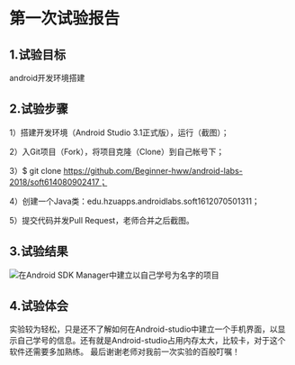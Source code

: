 # 第一次试验报告
 
 ## 1.试验目标
 android开发环境搭建
 
 ## 2.试验步骤
 1）搭建开发环境（Android Studio 3.1正式版），运行（截图）；
 
 2）入Git项目（Fork），将项目克隆（Clone）到自己帐号下；
 
 3）$ git clone https://github.com/Beginner-hww/android-labs-2018/soft614080902417；
 
 4）创建一个Java类：edu.hzuapps.androidlabs.soft1612070501311；
 
 5）提交代码并发Pull Request，老师合并之后截图。
 
 ## 3.试验结果
![在Android SDK Manager中建立以自己学号为名字的项目](https://raw.githubusercontent.com/GeekLee1998/android-labs-2018/master/soft1612070501311/Soft1612070501311.jpg)
 
 ## 4.试验体会
 实验较为轻松，只是还不了解如何在Android-studio中建立一个手机界面，以显示自己学号的信息。还有就是Android-studio占用内存太大，比较卡，对于这个软件还需要多加熟练。
 最后谢谢老师对我前一次实验的百般叮嘱！
